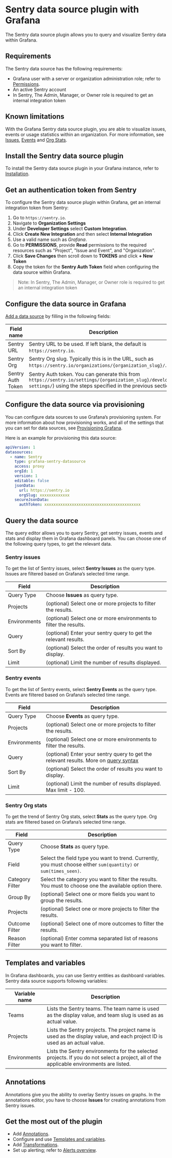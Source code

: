 # Sentry data source plugin with Grafana

The Sentry data source plugin allows you to query and visualize Sentry data within Grafana.

## Requirements

The Sentry data source has the following requirements:

- Grafana user with a server or organization administration role; refer to [Permissions](https://grafana.com/docs/grafana/latest/permissions/).
- An active Sentry account
- In Sentry, The Admin, Manager, or Owner role is required to get an internal integration token

## Known limitations

With the Grafana Sentry data source plugin, you are able to visualize issues, events or usage statistics within an organization. For more information, see [Issues](https://docs.sentry.io/product/issues/), [Events](https://docs.sentry.io/product/discover-queries/) and [Org Stats](https://docs.sentry.io/product/accounts/quotas/org-stats/).

## Install the Sentry data source plugin

To install the Sentry data source plugin in your Grafana instance, refer to [Installation](https://grafana.com/grafana/plugins/grafana-sentry-datasource/?tab=installation).

## Get an authentication token from Sentry

To configure the Sentry data source plugin within Grafana, get an internal integration token from Sentry:

1. Go to `https://sentry.io`.
2. Navigate to **Organization Settings**
3. Under **Developer Settings** select **Custom Integration**.
4. Click **Create New Integration** and then select **Internal Integration**
5. Use a valid name such as _Grafana_.
6. Go to **PERMISSIONS**, provide **Read** permissions to the required resources such as "Project", "Issue and Event", and "Organization".
7. Click **Save Changes** then scroll down to **TOKENS** and click **+ New Token**
8. Copy the token for the **Sentry Auth Token** field when configuring the data source within Grafana.

> Note: In Sentry, The Admin, Manager, or Owner role is required to get an internal integration token

## Configure the data source in Grafana

[Add a data source](https://grafana.com/docs/grafana/latest/datasources/add-a-data-source/) by filling in the following fields:

| Field name        | Description                                                                                                                                                            |
| ----------------- | ---------------------------------------------------------------------------------------------------------------------------------------------------------------------- |
| Sentry URL        | Sentry URL to be used. If left blank, the default is `https://sentry.io`.                                                                                              |
| Sentry Org        | Sentry Org slug. Typically this is in the URL, such as `https://sentry.io/organizations/{organization_slug}/`.                                                         |
| Sentry Auth Token | Sentry Auth token. You can generate this from `https://sentry.io/settings/{organization_slug}/developer-settings/`) using the steps specified in the previous section. |

## Configure the data source via provisioning

You can configure data sources to use Grafana’s provisioning system. For more information about how provisioning works, and all of the settings that you can set for data sources, see [Provisioning Grafana](https://grafana.com/docs/grafana/latest/administration/provisioning/#datasources).

Here is an example for provisioning this data source:

```yml
apiVersion: 1
datasources:
  - name: Sentry
    type: grafana-sentry-datasource
    access: proxy
    orgId: 1
    version: 1
    editable: false
    jsonData:
      url: https://sentry.io
      orgSlug: xxxxxxxxxxxxx
    secureJsonData:
      authToken: xxxxxxxxxxxxxxxxxxxxxxxxxxxxxxxxxxxxxxxxxx
```

## Query the data source

The query editor allows you to query Sentry, get sentry issues, events and stats and display them in Grafana dashboard panels. You can choose one of the following query types, to get the relevant data.

### Sentry issues

To get the list of Sentry issues, select **Sentry Issues** as the query type. Issues are filtered based on Grafana’s selected time range.

| Field        | Description                                                       |
| ------------ | ----------------------------------------------------------------- |
| Query Type   | Choose **Issues** as query type.                                  |
| Projects     | (optional) Select one or more projects to filter the results.     |
| Environments | (optional) Select one or more environments to filter the results. |
| Query        | (optional) Enter your sentry query to get the relevant results.   |
| Sort By      | (optional) Select the order of results you want to display.       |
| Limit        | (optional) Limit the number of results displayed.                 |

### Sentry events

To get the list of Sentry events, select **Sentry Events** as the query type. Events are filtered based on Grafana’s selected time range.

| Field        | Description                                                                                                                                  |
| ------------ | -------------------------------------------------------------------------------------------------------------------------------------------- |
| Query Type   | Choose **Events** as query type.                                                                                                             |
| Projects     | (optional) Select one or more projects to filter the results.                                                                                |
| Environments | (optional) Select one or more environments to filter the results.                                                                            |
| Query        | (optional) Enter your sentry query to get the relevant results. More on [query syntax](https://docs.sentry.io/product/sentry-basics/search/) |
| Sort By      | (optional) Select the order of results you want to display.                                                                                  |
| Limit        | (optional) Limit the number of results displayed. Max limit - 100.                                                                           |

### Sentry Org stats

To get the trend of Sentry Org stats, select **Stats** as the query type. Org stats are filtered based on Grafana’s selected time range.

| Field           | Description                                                                                                      |
| --------------- | ---------------------------------------------------------------------------------------------------------------- |
| Query Type      | Choose **Stats** as query type.                                                                                  |
| Field           | Select the field type you want to trend. Currently, you must choose either `sum(quantity)` or `sum(times_seen)`. |
| Category Filter | Select the category you want to filter the results. You must to choose one the available option there.           |
| Group By        | (optional) Select one or more fields you want to group the results.                                              |
| Projects        | (optional) Select one or more projects to filter the results.                                                    |
| Outcome Filter  | (optional) Select one of more outcomes to filter the results.                                                    |
| Reason Filter   | (optional) Enter comma separated list of reasons you want to filter.                                             |

## Templates and variables

In Grafana dashboards, you can use Sentry entities as dashboard variables. Sentry data source supports following variables:

| Variable name | Description                                                                                                                             |
| ------------- | --------------------------------------------------------------------------------------------------------------------------------------- |
| Teams         | Lists the Sentry teams. The team name is used as the display value, and team slug is used as as actual value.                           |
| Projects      | Lists the Sentry projects. The project name is used as the display value, and each project ID is used as an actual value.               |
| Environments  | Lists the Sentry environments for the selected projects. If you do not select a project, all of the applicable environments are listed. |

## Annotations

Annotations give you the ability to overlay Sentry issues on graphs. In the annotations editor, you have to choose **Issues** for creating annotations from Sentry issues.

## Get the most out of the plugin

- Add [Annotations](https://grafana.com/docs/grafana/latest/dashboards/annotations/).
- Configure and use [Templates and variables](https://grafana.com/docs/grafana/latest/variables/).
- Add [Transformations](https://grafana.com/docs/grafana/latest/panels/transformations/).
- Set up alerting; refer to [Alerts overview](https://grafana.com/docs/grafana/latest/alerting/).
